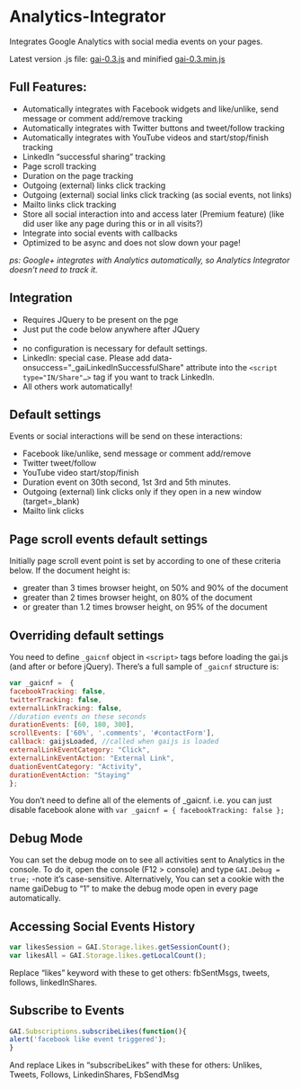 Analytics-Integrator
====================

Integrates Google Analytics with social media events on your pages.

Latest version .js file: [gai-0.3.js](gai-0.3.js) and minified [gai-0.3.min.js](gai-0.3.min.js)


## Full Features:

* Automatically integrates with Facebook widgets and like/unlike, send message or comment add/remove tracking
* Automatically integrates with Twitter buttons and tweet/follow tracking
* Automatically integrates with YouTube videos and start/stop/finish tracking
* LinkedIn “successful sharing” tracking
* Page scroll tracking
* Duration on the page tracking
* Outgoing (external) links click tracking
* Outgoing (external) social links click tracking (as social events, not links)
* Mailto links click tracking
* Store all social interaction into and access later (Premium feature)
  (like did user like any page during this or in all visits?)
* Integrate into social events with callbacks
* Optimized to be async and does not slow down your page!

*ps: Google+ integrates with Analytics automatically, so Analytics Integrator doesn’t need to track it.*

## Integration

* Requires JQuery to be present on the pge
* Just put the code below anywhere after JQuery
* <script async src="url-to-gai.js"></script>
* no configuration is necessary for default settings.
* LinkedIn: special case. Please add 
data-onsuccess="_gaiLinkedInSuccessfulShare"
attribute into the `<script type="IN/Share"…>` tag if you want to track LinkedIn. 
* All others work automatically!

## Default settings

Events or social interactions will be send on these interactions:

* Facebook like/unlike, send message or comment add/remove
* Twitter tweet/follow
* YouTube video start/stop/finish
* Duration event on 30th second, 1st 3rd and 5th minutes.
* Outgoing (external) link clicks only if they open in a new window (target=_blank)
* Mailto link clicks

## Page scroll events default settings

Initially page scroll event point is set by according to one of these criteria below. If the document height is:

* greater than 3 times browser height, on 50% and 90% of the document
* greater than 2 times browser height, on 80% of the document
* or greater than 1.2 times browser height, on 95% of the document


## Overriding default settings
You need to define `_gaicnf` object in `<script>` tags before loading the gai.js (and after or before jQuery). There’s a full sample of `_gaicnf` structure is:

```javascript
var _gaicnf =  {
facebookTracking: false,
twitterTracking: false,
externalLinkTracking: false,
//duration events on these seconds
durationEvents: [60, 180, 300],
scrollEvents: ['60%', '.comments', '#contactForm'],
callback: gaijsLoaded, //called when gaijs is loaded
externalLinkEventCategory: "Click",
externalLinkEventAction: "External Link",
duationEventCategory: "Activity",
durationEventAction: "Staying"
};
```

You don’t need to define all of the elements of _gaicnf. i.e. you can just disable facebook alone with 
`var _gaicnf = { facebookTracking: false };`

## Debug Mode

You can set the debug mode on to see all activities sent to Analytics in the console. To do it, open the console (F12 > console) and type `GAI.Debug = true;` -note it’s case-sensitive. Alternatively, You can set a cookie with the name gaiDebug to “1” to make the debug mode open in every page automatically.

## Accessing Social Events History
```javascript
var likesSession = GAI.Storage.likes.getSessionCount();
var likesAll = GAI.Storage.likes.getLocalCount();
```

Replace “likes” keyword with these to get others: fbSentMsgs, tweets, follows, linkedInShares.

## Subscribe to Events

```javascript
GAI.Subscriptions.subscribeLikes(function(){
alert('facebook like event triggered');
}
```

And replace Likes in “subscribeLikes” with these for others: Unlikes, Tweets, Follows, LinkedinShares, FbSendMsg
